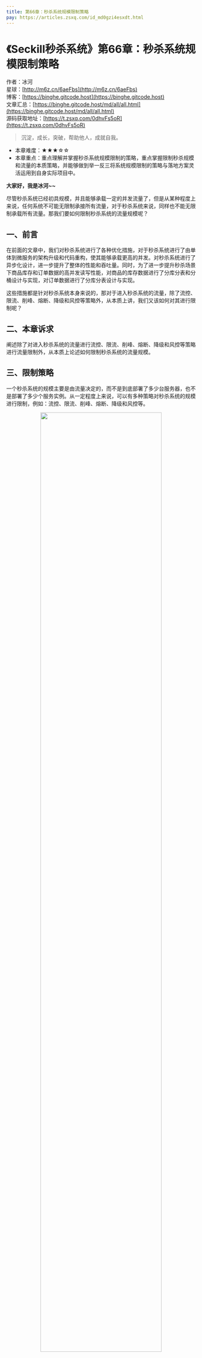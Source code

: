 ```yaml
---
title: 第66章：秒杀系统规模限制策略
pay: https://articles.zsxq.com/id_md0gzi4esxdt.html
---
```


# 《Seckill秒杀系统》第66章：秒杀系统规模限制策略

作者：冰河
<br/>星球：[http://m6z.cn/6aeFbs](http://m6z.cn/6aeFbs)
<br/>博客：[https://binghe.gitcode.host](https://binghe.gitcode.host)
<br/>文章汇总：[https://binghe.gitcode.host/md/all/all.html](https://binghe.gitcode.host/md/all/all.html)
<br/>源码获取地址：[https://t.zsxq.com/0dhvFs5oR](https://t.zsxq.com/0dhvFs5oR)

> 沉淀，成长，突破，帮助他人，成就自我。

* 本章难度：★★★☆☆
* 本章重点：重点理解并掌握秒杀系统规模限制的策略，重点掌握限制秒杀规模和流量的本质策略，并能够做到举一反三将系统规模限制的策略与落地方案灵活运用到自身实际项目中。

**大家好，我是冰河~~**

尽管秒杀系统已经初具规模，并且能够承载一定的并发流量了，但是从某种程度上来说，任何系统不可能无限制承接所有流量，对于秒杀系统来说，同样也不能无限制承载所有流量。那我们要如何限制秒杀系统的流量规模呢？

## 一、前言

在前面的文章中，我们对秒杀系统进行了各种优化措施，对于秒杀系统进行了由单体到微服务的架构升级和代码重构，使其能够承载更高的并发。对秒杀系统进行了异步化设计，进一步提升了整体的性能和吞吐量。同时，为了进一步提升秒杀场景下商品库存和订单数据的高并发读写性能，对商品的库存数据进行了分库分表和分桶设计与实现，对订单数据进行了分库分表设计与实现。

这些措施都是针对秒杀系统本身来说的，那对于进入秒杀系统的流量，除了流控、限流、削峰、熔断、降级和风控等策略外，从本质上讲，我们又该如何对其进行限制呢？

## 二、本章诉求

阐述除了对进入秒杀系统的流量进行流控、限流、削峰、熔断、降级和风控等策略进行流量限制外，从本质上论述如何限制秒杀系统的流量规模。

## 三、限制策略

一个秒杀系统的规模主要是由流量决定的，而不是到底部署了多少台服务器，也不是部署了多少个服务实例。从一定程度上来说，可以有多种策略对秒杀系统的规模进行限制，例如：流控、限流、削峰、熔断、降级和风控等。

<div align="center">
    <img src="https://binghe.gitcode.host/images/project/seckill/scekill-2023-08-07-001.png?raw=true" width="80%">
    <br/>
</div>

尽管对秒杀系统流量的限制策略很多，但是这些限制策略都不是从本质上来说的。

不知道大家有没有思考这样一个问题：秒杀系统的流量规模大小本质上是由什么决定的呢？比如：每年双11和618天猫秒杀大促活动中，非常高的瞬时高并发、大流量是由什么决定的呢？

## 查看完整文章

加入[冰河技术](http://m6z.cn/6aeFbs)知识星球，解锁完整技术文章与完整代码